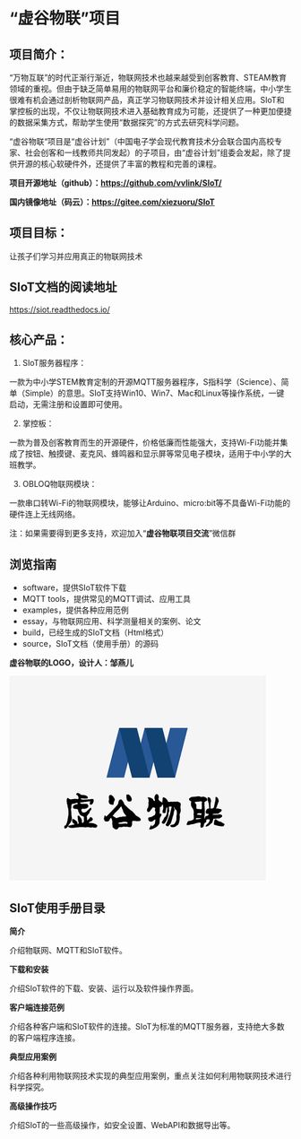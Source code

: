 # “虚谷物联”项目

## 项目简介：

  “万物互联”的时代正渐行渐近，物联网技术也越来越受到创客教育、STEAM教育领域的重视。但由于缺乏简单易用的物联网平台和廉价稳定的智能终端，中小学生很难有机会通过剖析物联网产品，真正学习物联网技术并设计相关应用。SIoT和掌控板的出现，不仅让物联网技术进入基础教育成为可能，还提供了一种更加便捷的数据采集方式，帮助学生使用“数据探究”的方式去研究科学问题。

  “虚谷物联“项目是“虚谷计划”（中国电子学会现代教育技术分会联合国内高校专家、社会创客和一线教师共同发起）的子项目，由“虚谷计划”组委会发起，除了提供开源的核心软硬件外，还提供了丰富的教程和完善的课程。

  **项目开源地址（github）：https://github.com/vvlink/SIoT/**

  **国内镜像地址（码云）：https://gitee.com/xiezuoru/SIoT**

## 项目目标：

让孩子们学习并应用真正的物联网技术

## SIoT文档的阅读地址

  https://siot.readthedocs.io/

## 核心产品：

  1. SIoT服务器程序：
  
  一款为中小学STEM教育定制的开源MQTT服务器程序，S指科学（Science）、简单（Simple）的意思。SIoT支持Win10、Win7、Mac和Linux等操作系统，一键启动，无需注册和设置即可使用。

  2. 掌控板：

  一款为普及创客教育而生的开源硬件，价格低廉而性能强大，支持Wi-Fi功能并集成了按钮、触摸键、麦克风、蜂鸣器和显示屏等常见电子模块，适用于中小学的大班教学。

  3. OBLOQ物联网模块：

  一款串口转Wi-Fi的物联网模块，能够让Arduino、micro:bit等不具备Wi-Fi功能的硬件连上无线网络。
  
  注：如果需要得到更多支持，欢迎加入“**虚谷物联项目交流**”微信群

## 浏览指南

- software，提供SIoT软件下载
- MQTT tools，提供常见的MQTT调试、应用工具
- examples，提供各种应用范例
- essay，与物联网应用、科学测量相关的案例、论文
- build，已经生成的SIoT文档（Html格式）
- source，SIoT文档（使用手册）的源码

**虚谷物联的LOGO，设计人：邹燕儿**

![虚谷物联的LOGO，设计人：邹燕儿](https://github.com/vvlink/SIoT/blob/master/vvlink_logo.png)


## SIoT使用手册目录

**简介**

介绍物联网、MQTT和SIoT软件。

**下载和安装**

介绍SIoT软件的下载、安装、运行以及软件操作界面。

**客户端连接范例**

介绍各种客户端和SIoT软件的连接。SIoT为标准的MQTT服务器，支持绝大多数的客户端程序连接。

**典型应用案例**

介绍各种利用物联网技术实现的典型应用案例，重点关注如何利用物联网技术进行科学探究。

**高级操作技巧**

介绍SIoT的一些高级操作，如安全设置、WebAPI和数据导出等。

